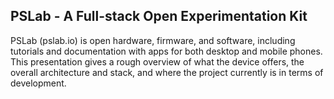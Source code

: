 ## PSLab - A Full-stack Open Experimentation Kit

PSLab (pslab.io) is open hardware, firmware, and software, including tutorials
and documentation with apps for both desktop and mobile phones.
This presentation gives a rough overview of what the device offers, the overall
architecture and stack, and where the project currently is in terms of
development.
